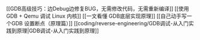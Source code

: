 
[[GDB高级技巧：边Debug边修复BUG，无需修改代码，无需重新编译]]
[[使用 GDB + Qemu 调试 Linux 内核]]
[[一文看懂 GDB底层实现原理]]
[[自己动手写一个GDB 设置断点（原理篇）]]
[[coding/reverse-engineering/GDB调试-从入门实践到原理|GDB调试-从入门实践到原理]]
